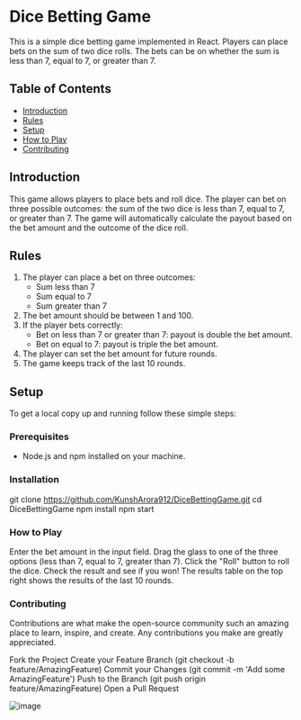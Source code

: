 # Dice Betting Game

This is a simple dice betting game implemented in React. Players can place bets on the sum of two dice rolls. The bets can be on whether the sum is less than 7, equal to 7, or greater than 7.

## Table of Contents

- [Introduction](#introduction)
- [Rules](#rules)
- [Setup](#setup)
- [How to Play](#how-to-play)
- [Contributing](#contributing)

## Introduction

This game allows players to place bets and roll dice. The player can bet on three possible outcomes: the sum of the two dice is less than 7, equal to 7, or greater than 7. The game will automatically calculate the payout based on the bet amount and the outcome of the dice roll.

## Rules

1. The player can place a bet on three outcomes:
   - Sum less than 7
   - Sum equal to 7
   - Sum greater than 7
2. The bet amount should be between 1 and 100.
3. If the player bets correctly:
   - Bet on less than 7 or greater than 7: payout is double the bet amount.
   - Bet on equal to 7: payout is triple the bet amount.
4. The player can set the bet amount for future rounds.
5. The game keeps track of the last 10 rounds.

## Setup

To get a local copy up and running follow these simple steps:

### Prerequisites

- Node.js and npm installed on your machine.

### Installation

   git clone https://github.com/KunshArora912/DiceBettingGame.git
   cd DiceBettingGame
   npm install
   npm start

### How to Play
Enter the bet amount in the input field.
Drag the glass to one of the three options (less than 7, equal to 7, greater than 7).
Click the "Roll" button to roll the dice.
Check the result and see if you won!
The results table on the top right shows the results of the last 10 rounds.


### Contributing
Contributions are what make the open-source community such an amazing place to learn, inspire, and create. Any contributions you make are greatly appreciated.

Fork the Project
Create your Feature Branch (git checkout -b feature/AmazingFeature)
Commit your Changes (git commit -m 'Add some AmazingFeature')
Push to the Branch (git push origin feature/AmazingFeature)
Open a Pull Request
   
![image](https://github.com/user-attachments/assets/2b551848-2ea2-4127-8453-2352d129844c)
